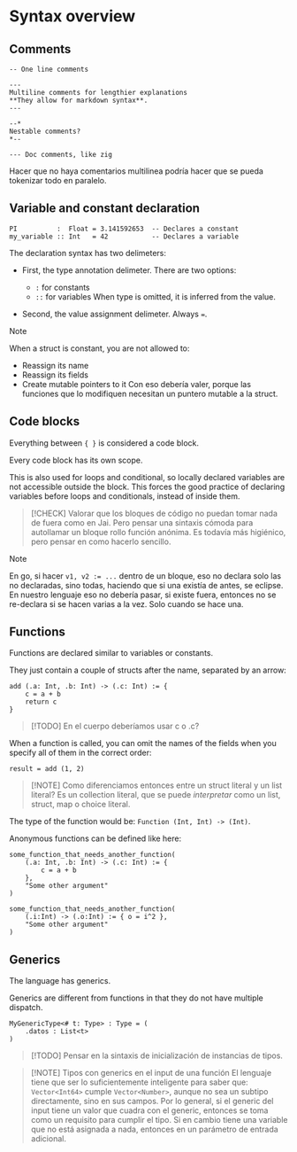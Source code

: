 # Syntax overview

## Comments

```
-- One line comments

---
Multiline comments for lengthier explanations
**They allow for markdown syntax**.
---

--*
Nestable comments?
*--

--- Doc comments, like zig
```

Hacer que no haya comentarios multilinea podría hacer que se
pueda tokenizar todo en paralelo.

## Variable and constant declaration

```
PI          :  Float = 3.141592653  -- Declares a constant
my_variable :: Int   = 42           -- Declares a variable
```

The declaration syntax has two delimeters:

- First, the type annotation delimeter. There are two options:
	- `:` for constants
	- `::` for variables
	When type is omitted, it is inferred from the value.

- Second, the value assignment delimeter. Always ` = `.

> [!NOTE]
> When a struct is constant, you are not allowed to:
> - Reassign its name
> - Reassign its fields
> - Create mutable pointers to it
> Con eso debería valer, porque las funciones que lo modifiquen necesitan un
> puntero mutable a la struct.


## Code blocks

Everything between `{ }` is considered a code block.

Every code block has its own scope.

This is also used for loops and conditional, so locally declared variables are not accessible outside the block.
This forces the good practice of declaring variables before loops and conditionals, instead of inside them.

> [!CHECK]
> Valorar que los bloques de código no puedan tomar nada de fuera como en Jai.
> Pero pensar una sintaxis cómoda para autollamar un bloque rollo función
> anónima. Es todavía más higiénico, pero pensar en como hacerlo sencillo.

> [!NOTE]
> En go, si hacer `v1, v2 := ...` dentro de un bloque, eso no declara solo las
> no declaradas, sino todas, haciendo que si una existía de antes, se eclipse.
> En nuestro lenguaje eso no debería pasar, si existe fuera, entonces no se
> re-declara si se hacen varias a la vez. Solo cuando se hace una.


## Functions

Functions are declared similar to variables or constants.

They just contain a couple of structs after the name, separated by an arrow:

```
add (.a: Int, .b: Int) -> (.c: Int) := {
	c = a + b
	return c
}
```

> [!TODO] En el cuerpo deberíamos usar c o .c?

When a function is called, you can omit the names of the fields when you specify all of them in the correct order:

```
result = add (1, 2)
```

> [!NOTE] Como diferenciamos entonces entre un struct literal y un list literal?
> Es un collection literal, que se puede _interpretar_ como un list, struct, map o choice literal.


The type of the function would be: ` Function (Int, Int) -> (Int) `.

Anonymous functions can be defined like here:

```
some_function_that_needs_another_function(
	(.a: Int, .b: Int) -> (.c: Int) := {
		c = a + b
	},
	"Some other argument"
)
```

```
some_function_that_needs_another_function(
    (.i:Int) -> (.o:Int) := { o = i^2 },
    "Some other argument"
)
```


## Generics

The language has generics.

Generics are different from functions in that they do not have multiple dispatch.

```
MyGenericType<# t: Type> : Type = (
	.datos : List<t>
)
```

> [!TODO] Pensar en la sintaxis de inicialización de instancias de tipos.

> [!NOTE] Tipos con generics en el input de una función
> El lenguaje tiene que ser lo suficientemente inteligente para saber que:
> `Vector<Int64>` cumple `Vector<Number>`, aunque no sea un subtipo directamente, sino en sus campos.
> Por lo general, si el generic del input tiene un valor que cuadra con el generic, entonces se toma como un requisito para cumplir el tipo. Si en cambio tiene una variable que no está asignada a nada, entonces en un parámetro de entrada adicional.

